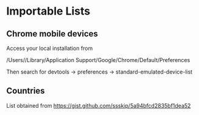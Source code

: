 # Importable Lists

## Chrome mobile devices
Access your local installation from

/Users/<username>/Library/Application Support/Google/Chrome/Default/Preferences

Then search for devtools -> preferences -> standard-emulated-device-list

## Countries
List obtained from https://gist.github.com/ssskip/5a94bfcd2835bf1dea52
